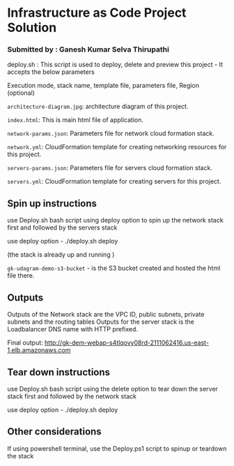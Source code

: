 # Infrastructure as Code Project Solution
### Submitted by : Ganesh Kumar Selva Thirupathi 

deploy.sh : This script is used to deploy, delete and preview this project - It accepts the below parameters

Execution mode, stack name, template file, parameters file, Region (optional)


`architecture-diagram.jpg`: architecture diagram of this project.

`index.html`: This is main html file of application.

`network-params.json`: Parameters file for network cloud formation stack.

`network.yml`: CloudFormation template for creating networking resources for this project.

`servers-params.json`: Parameters file for servers cloud formation stack.

`servers.yml`: CloudFormation template for creating servers for this project.



## Spin up instructions
use Deploy.sh bash script using deploy option to spin up the network stack first and followed by the servers stack

use deploy option - ./deploy.sh deploy <stack-name> <template-file> <parameter-file> <region>

(the stack is already up and running )

`gk-udagram-demo-s3-bucket` - is the S3 bucket created and hosted the html file there. 
## Outputs
Outputs of the Network stack are the VPC ID, public subnets, private subnets and the routing tables
Outputs for the server stack is the Loadbalancer DNS name with HTTP prefixed.

Final output: http://gk-dem-webap-s4tlqovy08rd-2111062416.us-east-1.elb.amazonaws.com

## Tear down instructions
use Deploy.sh bash script using the delete option to tear down the server stack first and followed by the network stack

use deploy option - ./deploy.sh deploy <stack-name> <template-file> <parameter-file> <region>

## Other considerations
If using powershell terminal, use the Deploy.ps1 script to spinup or teardown the stack
